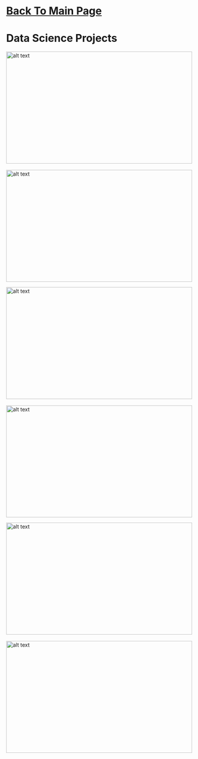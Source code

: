 # [Back To Main Page](https://charliethomasct82.github.io/Website/)

# Data Science Projects
[<img src="https://github.com/charliethomasct82/Charlie-Portfolio/assets/93368865/29e55dfc-4e9f-4cbb-ab3f-1a604e5bf689" alt="alt text" width="500" height="300">](https://github.com/charliethomasct82/Bike_sharing_regression)&nbsp;&nbsp;[<img src="https://github.com/charliethomasct82/Charlie-Portfolio/assets/93368865/45cca87e-628f-4ee4-b02d-64664ddeba1f" alt="alt text" width="500" height="300">](https://github.com/charliethomasct82/Research_Thesis)


[<img src="https://github.com/charliethomasct82/Charlie-Portfolio/assets/93368865/b748c152-48f1-4062-a6ea-1db8edff350c" alt="alt text" width="500" height="300">](https://github.com/charliethomasct82/Research_Thesis)&nbsp;&nbsp;[<img src="https://github.com/charliethomasct82/Data-Science/assets/93368865/f37cfc83-993b-47e7-9513-fce86f94c28b" alt="alt text" width="500" height="300">](https://github.com/charliethomasct82/Automatic_ticket_classification)

[<img src="https://github.com/charliethomasct82/Charlie-Portfolio/assets/93368865/042f50fa-e145-4b70-9bd4-77a3b24837bd" alt="alt text" width="500" height="300">](https://github.com/charliethomasct82/Gesture-Recognition)&nbsp;&nbsp;[<img src="https://github.com/charliethomasct82/Data-Science/assets/93368865/290d5ddb-53d1-49b7-96fa-b79dc6db4cf8" alt="alt text" width="500" height="300">](https://github.com/charliethomasct82/SPAM_Classifier)


